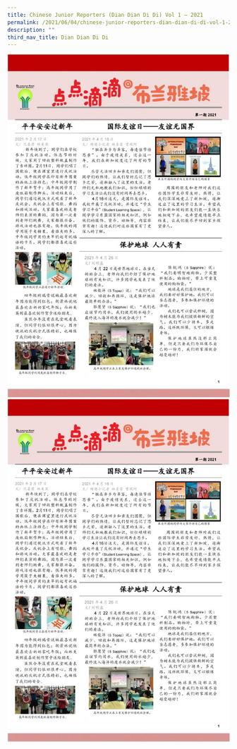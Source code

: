 ```yaml
---
title: Chinese Junior Reporters (Dian Dian Di Di) Vol 1 – 2021
permalink: /2021/06/04/chinese-junior-reporters-dian-dian-di-di-vol-1-2021/
description: ""
third_nav_title: Dian Dian Di Di
---
```

<img src="/images/BRPS-Junior-Reporters-Newspaper-2021-Sem-1-Final-page-001-663x1024.jpg">
<img src="/images/BRPS-Junior-Reporters-Newspaper-2021-Sem-1-Final-page-001-663x1024.jpg">
